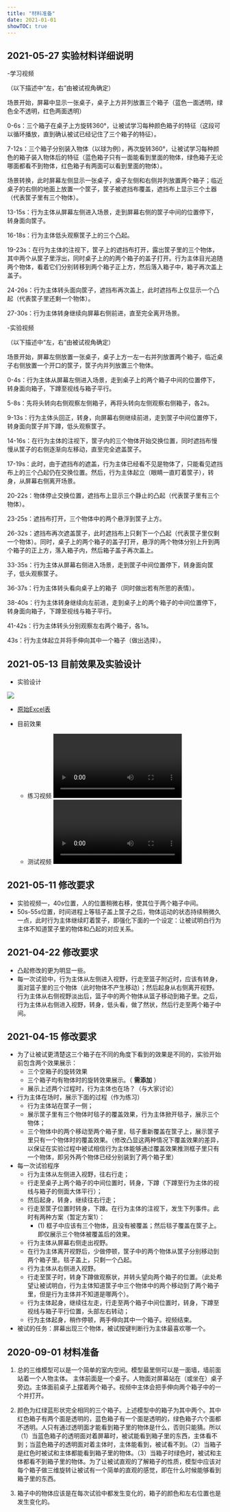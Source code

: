 ```yaml
---
title: "材料准备"
date: 2021-01-01
showTOC: true
---
```

## 2021-05-27 实验材料详细说明

-学习视频

（以下描述中“左，右”由被试视角确定）

场景开始，屏幕中显示一张桌子，桌子上方并列放置三个箱子（蓝色一面透明，绿色全不透明，红色两面透明）

0-6s：三个箱子在桌子上方旋转360°，让被试学习每种颜色箱子的特征（这段可以循环播放，直到确认被试已经记住了三个箱子的特征）。

7-12s：三个箱子分别装入物体（以球为例），再次旋转360°，让被试学习每种颜色的箱子装入物体后的特征（蓝色箱子只有一面能看到里面的物体，绿色箱子无论哪面都看不到物体，红色箱子有两面可以看到里面的物体）。

场景转换，此时屏幕左侧显示一张桌子，桌子左侧和右侧并列放置两个箱子；临近桌子的右侧的地面上放置一个筐子，筐子被遮挡布覆盖，遮挡布上显示三个土器（代表筐子里有三个物体）。

13-15s：行为主体从屏幕左侧进入场景，走到屏幕右侧的筐子中间的位置停下，转身面向筐子。

16-18s：行为主体低头观察筐子上的三个凸起。

19-23s：在行为主体的注视下，筐子上的遮挡布打开，露出筐子里的三个物体，其中两个从筐子里浮出，同时桌子上的的两个箱子的盖子打开。行为主体目光追随两个物体，看着它们分别转移到两个箱子正上方，然后落入箱子中，箱子再次盖上盖子。

24-26s：行为主体转头面向筐子，遮挡布再次盖上，此时遮挡布上仅显示一个凸起（代表筐子里还剩一个物体）。

27-30s：行为主体转身继续向屏幕右侧前进，直至完全离开场景。

-实验视频

（以下描述中“左，右”由被试视角确定）

场景开始，屏幕左侧放置一张桌子，桌子上方一左一右并列放置两个箱子，临近桌子右侧放置一个开口的筐子，筐子内并列放置三个物体。

0-4s：行为主体从屏幕左侧进入场景，走到桌子上的两个箱子中间的位置停下，转身面向箱子，下蹲至视线与箱子平行。

5-8s：先将头转向右侧观察左侧箱子，再将头转向左侧观察右侧箱子，各2s。

9-13s：行为主体头回正，转身，向屏幕右侧继续前进，走到筐子中间位置停下，转身面向筐子并下蹲，低头观察筐子。

14-16s：在行为主体的注视下，筐子内的三个物体开始交换位置，同时遮挡布慢慢从筐子的右侧逐渐向左移动，直至完全遮盖筐子。

17-19s：此时，由于遮挡布的遮盖，行为主体已经看不见是物体了，只能看见遮挡布上的三个凸起仍在交换位置。然后，行为主体起立（眼睛一直盯着筐子），转身，从屏幕右侧离开场景。

20-22s：物体停止交换位置，遮挡布上显示三个静止的凸起（代表筐子里有三个物体）。

23-25s：遮挡布打开，三个物体中的两个悬浮到筐子上方。

26-32s：遮挡布再次遮盖筐子，此时遮挡布上只剩下一个凸起（代表筐子里仅剩一个物体）。同时，桌子上的两个箱子的盖子打开，悬浮的两个物体分别上升到两个箱子的正上方，落入箱子内，然后箱子盖子再次盖上。

33-35s：行为主体从屏幕右侧进入场景，走到筐子中间位置停下，转身面向筐子，低头观察筐子。

36-37s：行为主体转头看向桌子上的箱子（同时做出若有所思的表情）。

38-40s：行为主体转身继续向左前进，走到桌子上的两个箱子的中间位置停下，转身面向箱子，下蹲至视线与箱子平行。

41-42s：行为主体转头分别观察左右两个箱子，各1s。

43s：行为主体起立并将手伸向其中一个箱子（做出选择）。

## 2021-05-13 目前效果及实验设计

- 实验设计

![](../Supporting_Information/2021-05-13-Experiment-Design.png)

- [原始Excel表](../Supporting_Information/Negation_Design.xlsx)

- 目前效果

    - 练习视频
![](../Supporting_Information/V5-2021-05-21-Familiarization.mp4)
    - 测试视频
![](../Supporting_Information/V5-2021-05-21-Test.mp4)


## 2021-05-11 修改要求

- 实验视频一，40s位置，人的位置稍微右移，使其位于两个箱子中间。
- 50s-55s位置，时间进程上等毯子盖上筐子之后，物体运动的状态持续稍微久一点，此时行为主体继续盯着筐子，即强化下面的一个设定：让被试明白行为主体不知道筐子里的物体和凸起的对应关系。

## 2021-04-22 修改要求

- 凸起修改的更为明显一些。
- 每一次试验中，行为主体从左侧进入视野，行走至篮子附近时，应该有转身，面对篮子里的三个物体（此时物体不产生移动）；然后起身从右侧离开视野。行为主体从右侧视野淡出后，篮子中的两个物体从篮子移动到箱子里。之后，行为主体从右侧进入视野，转身，低头看，做了然状，然后行走至两个箱子中间。 

## 2021-04-15 修改要求

- 为了让被试更清楚这三个箱子在不同的角度下看到的效果是不同的，实验开始前包含两个效果展示：
    - 三个空箱子的旋转效果
    - 三个箱子均有物体时的旋转效果展示。（ **需添加** ）
    - 展示上述两个过程时，行为主体也在场？（与大家讨论）
- 行为主体在场时，展示下面的过程（作为练习）
    - 行为主体站在筐子一侧；
    - 展示筐子里有三个物体时毯子的覆盖效果，行为主体掀开毯子，展示三个物体；
    - 三个物体中的两个移动至两个箱子里，毯子重新覆盖在筐子上，展示筐子里只有一个物体时的覆盖效果。（修改凸显这两种情况下覆盖效果的差异，以保证在实验过程中被试相信行为主体能够通过覆盖效果推测框子里只有一个物体，即另外两个物体已经分别装到了两个箱子里）
- 每一次试验程序
    - 行为主体从左侧进入视野，往右行走；
    - 行走至桌子上两个箱子的中间位置时，转身，下蹲（下蹲至行为主体的视线与箱子的侧面大体平行）；
    - 然后起身，转身，继续往右行走；
    - 行走至筐子位置时转身，下蹲。在行为主体的注视下，发生下列事件。此时有两种方案（暂定方案1）：
        - (1) 框子中应该有三个物体，且没有被覆盖；然后毯子覆盖在筐子上。即仅展示三个物体被覆盖后的效果。
       <!--- - (2) 箱子中没有物体且没有被覆盖，然后三个物体依次被放入筐子并盖上，即顺序展示一个物体、两个物体、和三个物体被覆盖后的效果。 --->
    - 行为主体从屏幕右侧走出视野。
    - 在行为主体离开视野后，少做停顿，筐子中的两个物体从筐子分别移动到两个箱子里。毯子盖上，只剩一个凸起。
    - 行为主体从右侧进入视野。
    - 行走至筐子时，转身下蹲做观察状，并转头望向两个箱子的位置。（此处希望让被试明白，行为主体知道筐子中三个物体中的两个移动到了两个箱子里，但是行为主体并不知道是哪两个）。
    - 行为主体起身，继续往左走，行走至两个箱子中间位置时，转身，下蹲至视线与箱子平行位置，头部左右转动；
    - 行为主体起身，稍作停顿，两手伸向其中一个箱子。视频结束。
- 被试的任务：屏幕出现三个物体，被试按键判断行为主体最喜欢哪一个。

## 2020-09-01 材料准备

1. 总的三维模型可以是一个简单的室内空间。模型最里侧可以是一面墙，墙前面站着一个人物主体。 主体前面是一个桌子。人物面对屏幕站在（或坐在）桌子旁边。主体面前桌子上摆着两个箱子。视频中主体会把手伸向两个箱子中的一个并打开。

2. 颜色为红绿蓝形状完全相同的三个箱子。上述模型中的箱子为其中两个。其中红色箱子有两个面是透明的，蓝色箱子有一个面是透明的，绿色箱子六个面都不透明。人只有通过透明面才能看到箱子里的物体是什么，否则只能猜。所以（1）当蓝色箱子的透明面对着屏幕时，被试能看到箱子里的东西，主体看不到；当蓝色箱子的透明面对着主体时，主体能看到，被试看不到。（2）当箱子是红色时被试和主体都能看到箱子里的物体。（3）当箱子时绿色时，被试和主体都看不到箱子里的物体。为了让被试直观的了解箱子的性质，模型中应该对每个箱子做三维旋转让被试有一个简单的直观的感觉，即在什么时候能够看到箱子里的东西。

3. 箱子中的物体应该是在每次试验中都发生变化的，箱子的颜色和左右位置也是发生变化的。
